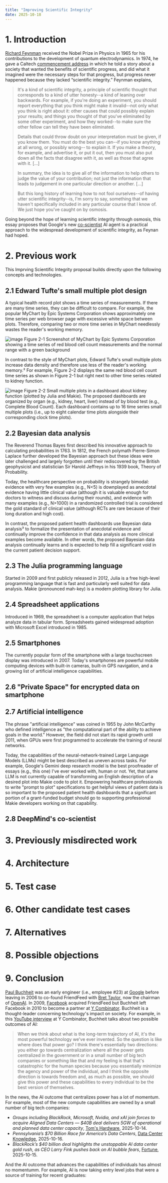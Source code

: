 ```yaml
---
title: "Improving Scientific Integrity"
date: 2025-10-18
---
```

# 1. Introduction
[Richard Feynman](https://en.wikipedia.org/wiki/Richard_Feynman) received the Nobel Prize in Physics in 1965 for his contributions to the development of quantum electrodynamics. In 1974, he gave a Caltech [commencement address](ttps://faculty.sites.iastate.edu/tesfatsi/archive/tesfatsi/CargoCultScience.RichardFeynman1974.pdf) in which he told a story about a society that wanted the benefits of scientific progress, and did what it imagined were the necessary steps for that progress, but progress never happened because they lacked “scientific integrity.” Feynman explains,
  
> It's a kind of scientific integrity,
a principle of scientific thought that corresponds to a kind of utter honesty--a kind of
leaning over backwards. For example, if you're doing an experiment, you should report
everything that you think might make it invalid--not only what you think is right about
it: other causes that could possibly explain your results; and things you thought of that
you've eliminated by some other experiment, and how they worked--to make sure the
other fellow can tell they have been eliminated.
>
> Details that could throw doubt on your interpretation must be given, if you know them.
You must do the best you can--if you know anything at all wrong, or possibly wrong--
to explain it. If you make a theory, for example, and advertise it, or put it out, then you
must also put down all the facts that disagree with it, as well as those that agree with it. [...]
>
> In summary, the idea is to give all of the information to help others to judge the value
of your contribution; not just the information that leads to judgement in one particular
direction or another. [...]
>
> But this long history of learning how to not fool ourselves--of having utter scientific
integrity--is, I'm sorry to say, something that we haven't specifically included in any
particular course that I know of. We just hope you've caught on by osmosis.

Going beyond the hope of learning scientific integrity through osmosis, this essay proposes that Google's new [co-scientist](https://research.google/blog/accelerating-scientific-breakthroughs-with-an-ai-co-scientist) AI agent is a practical approach to the widespread development of scientific integrity, as Feynan had hoped.  

# 2. Previous work
This Imprving Scientific Integrity proposal builds directly upon the following concepts and technologies.

## 2.1 Edward Tufte's small multiple plot design
A typical health record plot shows a time series of measurements. If there are many time series, they can be difficult to compare. For example, the popular MyChart by Epic Systems Corporation shows approximately one time series per web browser page with excessive white space between plots. Therefore, comparing two or more time series in MyChart needlessly wastes the reader's working memory.

![image](https://cdn-images-1.medium.com/max/1000/1*AEnXFI8X55eReQWFTnDDKQ.png "MyChart plot")
Figure 2-1 Screenshot of MyChart by Epic Systems Corporation showing a time series of red blood cell count measurements and the normal range with a green background  


In contrast to the style of MyChart plots, Edward Tufte's small multiple plots increase data density and therefore use less of the reader's working memory.² For example, Figure 2–2 displays the same red blood cell count time series as shown in Figure 2-1 but right next to other time series related to kidney function.

![image](https://cdn-images-1.medium.com/max/1000/1*7ItYKCmFh9XYWzuCC86Y8g.png "small_multiple")
Figure 2-2 Small multiple plots in a dashboard about kidney function (plotted by Julia and Makie). The proposed dashboards are organized by organ (e.g., kidney, heart, liver) instead of by blood test (e.g., Complete Blood Count). Each dashboard contains up to 16 time series small multiple plots (i.e., up to eight calendar time plots alongside their corresponding clock time plots).  

## 2.2 Bayesian data analysis
The Reverend Thomas Bayes first described his innovative approach to calculating probabilities in 1763. In 1812, the French polymath Pierre-Simon Laplace further developed the Bayesian approach but these ideas were later challenged and largely forgotten until their rediscovered by the British geophysicist and statistician Sir Harold Jeffreys in his 1939 book, Theory of Probability.

Today, the healthcare perspective on probability is strangely bimodal:
evidence with very few examples (e.g., N<5) is downplayed as anecdotal evidence having little clinical value (although it is valuable enough for doctors to witness and discuss during their rounds), and
evidence with many examples (e.g., N>1000) in a randomized controlled trial is considered the gold standard of clinical value (although RCTs are rare because of their long duration and high cost).

In contrast, the proposed patient health dashboards use Bayesian data analysis³ to formalize the presentation of anecdotal evidence and continually improve the confidence in that data analysis as more clinical examples become available. In other words, the proposed Bayesian data analysis continually learns and is expected to help fill a significant void in the current patient decision support. 

## 2.3 The Julia programming language
Started in 2009 and first publicly released in 2012, Julia is a free high-level programming language that is fast and particularly well suited for data analysis. Makie (pronounced mah-key) is a modern plotting library for Julia.

## 2.4 Spreadsheet applications
Introduced in 1969, the spreadsheet is a computer application that helps analyze data in tabular form. Spreadsheets gained widespread adoption with Microsoft Excel introduced in 1985.

## 2.5 Smartphones
The currently popular form of the smartphone with a large touchscreen display was introduced in 2007. Today's smartphones are powerful mobile computing devices with built-in cameras, built-in GPS navigation, and a growing list of artificial intelligence capabilities.

## 2.6 "Private Space" for encrypted data on smartphone


## 2.7 Artificial intelligence
The phrase "artificial intelligence" was coined in 1955 by John McCarthy who defined intelligence as "the computational part of the ability to achieve goals in the world." However, the field did not start its rapid growth until 2011, when GPUs were first programmed to accelerate the training of neural networks.

Today, the capabilities of the neural-network-trained Large Language Models (LLMs) might be best described as uneven across tasks. For example, Google's Gemini deep research model is the best proofreader of essays (e.g., this one) I've ever worked with, human or not. Yet, that same LLM is not currently capable of transforming an English description of a desired plot into Makie code to plot it. Empowering healthcare professionals to write "prompt to plot" specifications to get helpful views of patient data is so important to the proposed patient health dashboards that a significant portion of a grant-funded budget should go to supporting professional Makie developers working on that capability.

## 2.8 DeepMind's co-scientist

# 3. Previously misdirected work

# 4. Architecture


# 5. Test case


# 6. Other candidate test cases

# 7. Alternatives

# 8. Possible objections

# 9. Conclusion

[Paul Buchheit](https://en.wikipedia.org/wiki/Paul_Buchheit) was an early engineer (i.e., employee #23) at [Google](https://en.wikipedia.org/wiki/Google) before leaving in 2006 to co-found FriendFeed with [Bret Taylor](https://en.wikipedia.org/wiki/Bret_Taylor), now the chairman of [OpenAI](https://en.wikipedia.org/wiki/OpenAI). In 2009, [Facebook](https://en.wikipedia.org/wiki/Facebook) acquired FriendFeed but Buchheit left Facebook in 2010 to become a partner at [Y Combinator](https://en.wikipedia.org/wiki/Y_Combinator). Buchheit is a thought-leader concerning technology's impact on society. For example, in this [YouTube interview](https://youtu.be/LSUviaN1eso?t=874) at Y Combinator, Buchheit talks about two possible outcomes of AI:
> When we think about what is
the long-term trajectory of AI, it's the most powerful technology we've ever
invented. So the question is like where does that power go? I think there's essentially two directions: you
either go towards centralization where all the power gets centralized in the government or in a small 
number of big tech companies or something like that and my feeling is that that's catastrophic for the human
species because you essentially minimize the agency and power of the individual, and I think the opposite
direction is towards freedom and, as much as possible, we should give this
power and these capabilities to every individual to be the best version of themselves.

In the news, the AI outcome that centralizes power has a lot of momentum. For example, most of the new compute capabilities are owned by a small number of big tech companies:
- _Groups including BlackRock, Microsoft, Nvidia, and xAI join forces to acquire Aligned Data Centers — $40B deal delivers 5GW of operational and planned data center capacity_, [Tom's Hardware](https://www.tomshardware.com/tech-industry/artificial-intelligence/groups-including-blackrock-microsoft-nvidia-and-xai-join-forces-to-acquire-aligned-data-centers-usd40b-deal-delivers-5gw-of-operational-and-planned-data-center-capacity), 2025-10-14.
- _Pennsylvania’s $70 Billion Race for America’s Data Centers_, [Data Center Knowledge](https://www.datacenterknowledge.com/energy-power-supply/pennsylvania-s-70-billion-race-for-america-s-data-centers), 2025-10-16.
- _BlackRock’s $40 billion deal highlights the unstoppable AI data center gold rush, as CEO Larry Fink pushes back on AI bubble fears_, [Fortune](https://fortune.com/2025/10/15/blackrocks-40-billion-deal-highlights-the-unstoppable-ai-data-center-gold-rush-as-ceo-larry-fink-pushes-back-on-ai-bubble-fears/), 2025-10-15.

And the AI outcome that advances the capabilities of individuals has almost no momentumm. For example, AI is now taking entry level jobs that were a source of training for recent graduates:
